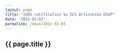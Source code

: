 ```yaml
---
layout: page
title: "IUGS ratification to ICS Artinskian GSSP"
date: '2022-02-03'
permalink: /news/2022-02-03
---
```


## {{ page.title }}
